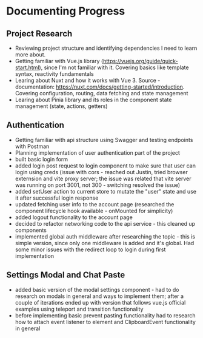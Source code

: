 # Documenting Progress

## Project Research
- Reviewing project structure and identifying dependencies I need to learn more about.
- Getting familiar with Vue.js library (https://vuejs.org/guide/quick-start.html), since I'm not familiar with it. Covering basics like template syntax, reactivity fundamentals
- Learing about Nuxt and how it works with Vue 3. Source - documentation: https://nuxt.com/docs/getting-started/introduction. Covering configuration, routing, data fetching and state management
- Learing about Pinia library and its roles in the component state management (state, actions, getters)

## Authentication
- Getting familiar with api structure using Swagger and testing endpoints with Postman
- Planning implementation of user authentication part of the project
- built basic login form
- added login post request to login component to make sure that user can login using creds (issue with cors - reached out Justin, tried browser externsion and vite proxy server; the issue was related that vite server was running on port 3001, not 300 - switching resolved the issue)
- added setUser action to current store to mutate the "user" state and use it after successful login response
- updated fetching user info to the account page (researched the component lifecycle hook available - onMounted for simplicity)
- added logout functionality to the account page
- decided to refactor networking code to the api service - this cleaned up components
- implemented global auth middleware after researching the topic - this is simple version, since only one middleware is added and it's global. Had some minor issues with the redirect loop to login during first implementation
## Settings Modal and Chat Paste
- added basic version of the modal settings component - had to do research on modals in general and ways to implement them; after a couple of iterations ended up with version that follows vue.js official examples using teleport and transition functionality
- before implementing basic prevent pasting functionality had to research how to attach event listener to element and ClipboardEvent functionality in general
